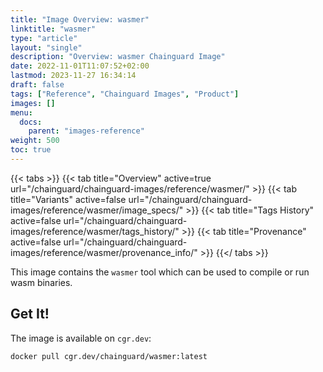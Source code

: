```yaml
---
title: "Image Overview: wasmer"
linktitle: "wasmer"
type: "article"
layout: "single"
description: "Overview: wasmer Chainguard Image"
date: 2022-11-01T11:07:52+02:00
lastmod: 2023-11-27 16:34:14
draft: false
tags: ["Reference", "Chainguard Images", "Product"]
images: []
menu: 
  docs: 
    parent: "images-reference"
weight: 500
toc: true
---
```


{{< tabs >}}
{{< tab title="Overview" active=true url="/chainguard/chainguard-images/reference/wasmer/" >}}
{{< tab title="Variants" active=false url="/chainguard/chainguard-images/reference/wasmer/image_specs/" >}}
{{< tab title="Tags History" active=false url="/chainguard/chainguard-images/reference/wasmer/tags_history/" >}}
{{< tab title="Provenance" active=false url="/chainguard/chainguard-images/reference/wasmer/provenance_info/" >}}
{{</ tabs >}}



<!--overview:start-->
This image contains the `wasmer` tool which can be used to compile or run wasm binaries.
<!--overview:end-->

<!--getting:start-->
## Get It!
The image is available on `cgr.dev`:

```
docker pull cgr.dev/chainguard/wasmer:latest
```
<!--getting:end-->

<!--body:start-->
<!--body:end-->

